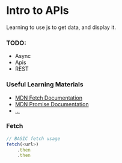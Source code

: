 # Intro to APIs
Learning to use js to get data, and display it.


### TODO:
* Async
* Apis
* REST

### Useful Learning Materials
- [MDN Fetch Documentation](https://developer.mozilla.org/en-US/docs/Web/API/Fetch_API)
- [MDN Promise Documentation](https://developer.mozilla.org/en-US/docs/Web/JavaScript/Reference/Global_Objects/Promise)
- [...]()

### Fetch
```javascript
// BASIC fetch usage
fetch(<url>)
    .then
    .then